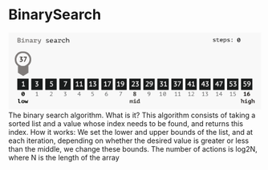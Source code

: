 # BinarySearch
![](https://github.com/kotYUi/BinarySearch/blob/main/thuat-toan-tim-kiem-tuyen-tinh.gif)
The binary search algorithm. What is it?
This algorithm consists of taking a sorted list and a value whose index needs to be found, and returns this index.
How it works:
We set the lower and upper bounds of the list, and at each iteration, depending on whether the desired value is greater or less than the middle, we change these bounds.
The number of actions is log2N, where N is the length of the array
